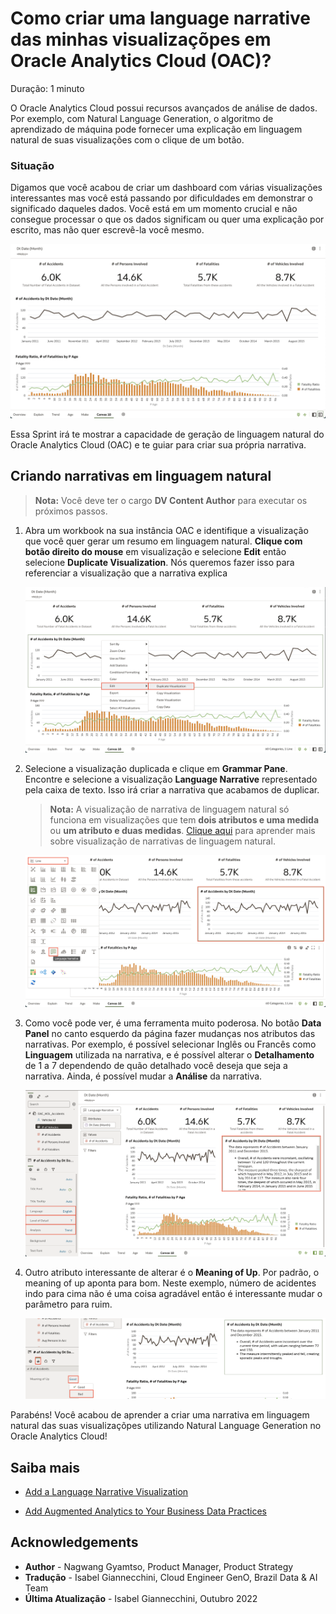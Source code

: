 # Como criar uma language narrative das minhas visualizaçõpes em Oracle Analytics Cloud (OAC)?

Duração: 1 minuto

O Oracle Analytics Cloud possui recursos avançados de análise de dados. Por exemplo, com  Natural Language Generation, o algoritmo de aprendizado de máquina pode fornecer uma explicação em linguagem natural de suas visualizações com o clique de um botão.

### Situação
Digamos que você acabou de criar um dashboard com várias visualizações interessantes mas você está passando por dificuldades em demonstrar o significado daqueles dados. Você está em um momento crucial e não consegue processar o que os dados significam ou quer uma explicação por escrito, mas não quer escrevê-la você mesmo.

![Situação](images/situation.png)

Essa Sprint irá te mostrar a capacidade de geração de linguagem natural do Oracle Analytics Cloud (OAC) e te guiar para criar sua própria narrativa.

## Criando narrativas em linguagem natural

>**Nota:** Você deve ter o cargo **DV Content Author** para executar os próximos passos.

1. Abra um workbook na sua instância OAC e identifique a visualização que você quer gerar um resumo em linguagem natural. **Clique com botão direito do mouse** em visualização e selecione **Edit** então selecione **Duplicate Visualization**. Nós queremos fazer isso para referenciar a visualização que a narrativa explica

    ![Duplicando a Visualização](images/duplicate-visualization.png)

2. Selecione a visualização duplicada e clique em **Grammar Pane**. Encontre e selecione a visualização **Language Narrative** representado pela caixa de texto. Isso irá criar a narrativa que acabamos de duplicar.

    >**Nota:** A visualização de narrativa de linguagem natural só funciona em visualizações que tem **dois atributos e uma medida** ou **um atributo e duas medidas**. [Clique aqui](https://docs.oracle.com/en/cloud/paas/analytics-cloud/acubi/add-language-narrative-visualization.html#GUID-237A860A-22E9-4F5A-B6A5-22DE3EA7CCAA) para aprender mais sobre visualização de narrativas de linguagem natural.

    ![Selecione 'language narrative'](images/change-viz.png)

3. Como você pode ver, é uma ferramenta muito poderosa. No botão **Data Panel** no canto esquerdo da página fazer mudanças nos atributos das narrativas. Por exemplo, é possível selecionar Inglês ou Francês como **Linguagem** utilizada na narrativa, e é possível alterar o **Detalhamento** de 1 a 7 dependendo de quão detalhado você deseja que seja a narrativa. Ainda, é possível mudar a **Análise** da narrativa.

    ![Atributos](images/attributes.png)

4. Outro atributo interessante de alterar é o **Meaning of Up**. Por padrão, o meaning of up aponta para bom. Neste exemplo, número de acidentes indo para cima não é uma coisa agradável então é interessante mudar o parâmetro para ruim.

    ![Meaning of up](images/change-meaning.png)


Parabéns! Você acabou de aprender a criar uma narrativa em linguagem natural das suas visualizaçõpes utilizando Natural Language Generation no Oracle Analytics Cloud!

## Saiba mais
* [Add a Language Narrative Visualization](https://docs.oracle.com/en/cloud/paas/analytics-cloud/acubi/add-language-narrative-visualization.html#GUID-F25DA183-DFFB-4788-8581-B6D935A26EE9)

* [Add Augmented Analytics to Your Business Data Practices](https://blogs.oracle.com/analytics/post/add-augmented-analytics-to-your-business-data-practices)

## Acknowledgements
* **Author** - Nagwang Gyamtso, Product Manager, Product Strategy
* **Tradução** - Isabel Giannecchini, Cloud Engineer GenO, Brazil Data & AI Team
* **Última Atualização** - Isabel Giannecchini,  Outubro 2022
